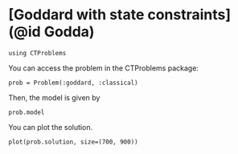 # [Goddard with state constraints](@id Godda)

```@example main
using CTProblems
```

You can access the problem in the CTProblems package:

```@example main
prob = Problem(:goddard, :classical)
```

Then, the model is given by

```@example main
prob.model
```

You can plot the solution.

```@example main
plot(prob.solution, size=(700, 900))
```
